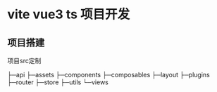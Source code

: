 # vite vue3 ts 项目开发

## 项目搭建

项目src定制

├─api
├─assets
├─components
├─composables
├─layout
├─plugins
├─router
├─store
├─utils
└─views
